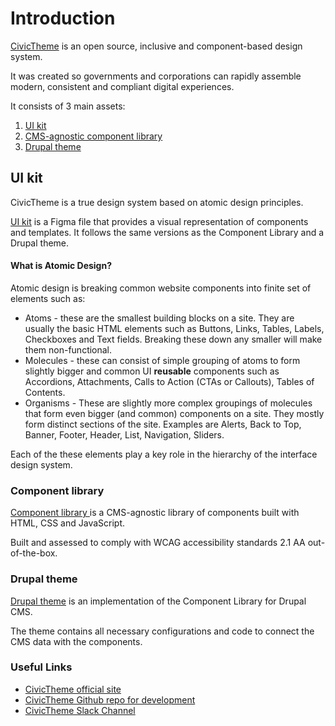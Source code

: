 # Introduction

[CivicTheme](https://civictheme.io) is an open source, inclusive and component-based design system.&#x20;

It was created so governments and corporations can rapidly assemble modern, consistent and compliant digital experiences.

It consists of 3 main assets:

1. [UI kit](./#ui-kit)
2. [CMS-agnostic component library](./#componentlibrary-wip-about)
3. [Drupal theme](./#drupal-theme)

## UI kit

CivicTheme is a true design system based on atomic design principles.

[UI kit](https://civictheme.io/figma) is a Figma file that provides a visual representation of components and templates. It follows the same versions as the Component Library and a Drupal theme.

#### What is Atomic Design? <a href="#aboutcivicthemedesignsystem-wip-whatisatomicdesign" id="aboutcivicthemedesignsystem-wip-whatisatomicdesign"></a>

Atomic design is breaking common website components into finite set of elements such as:

* Atoms - these are the smallest building blocks on a site. They are usually the basic HTML elements such as Buttons, Links, Tables, Labels, Checkboxes and Text fields. Breaking these down any smaller will make them non-functional.
* Molecules - these can consist of simple grouping of atoms to form slightly bigger and common UI **reusable** components such as Accordions, Attachments, Calls to Action (CTAs or Callouts), Tables of Contents.
* Organisms - These are slightly more complex groupings of molecules that form even bigger (and common) components on a site. They mostly form distinct sections of the site. Examples are Alerts, Back to Top, Banner, Footer, Header, List, Navigation, Sliders.

Each of the these elements play a key role in the hierarchy of the interface design system.

### Component library <a href="#componentlibrary-wip-about" id="componentlibrary-wip-about"></a>

[Component library ](https://civictheme.io/storybook)is a CMS-agnostic library of components built with HTML, CSS and JavaScript.

Built and assessed to comply with WCAG accessibility standards 2.1 AA out-of-the-box.

### Drupal theme

[Drupal theme](https://www.drupal.org/project/civictheme) is an implementation of the Component Library for Drupal CMS.

The theme contains all necessary configurations and code to connect the CMS data with the components.

### Useful Links <a href="#introduction-usefullinks" id="introduction-usefullinks"></a>

* [CivicTheme official site](https://www.civictheme.io/)
* [CivicTheme Github repo for development](https://github.com/salsadigitalauorg/civictheme\_source)
* [CivicTheme Slack Channel](https://drupal.slack.com/archives/C039UV0CQBZ)
